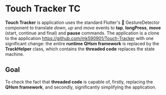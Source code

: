 # Touch Tracker TC

__Touch Tracker__ is application uses the standard Flutter's 🙌 GestureDetector component to translate _down_, _up_ and _move_ events to __tap__, __longPress__, __move__ (start, continue and final) and __pause__ commands. The application is a clone to the application https://github.com/mk590901/Touch-Tracker with one significant change: the entire __runtime QHsm framework__ is replaced by the __TrackHelper__ class, which contains the __threaded code__ replaces the state machine.

## Goal

To check the fact that __threaded code__ is capable of, firstly, replacing the __QHsm framework__, and secondly, significantly simplifying the application.
